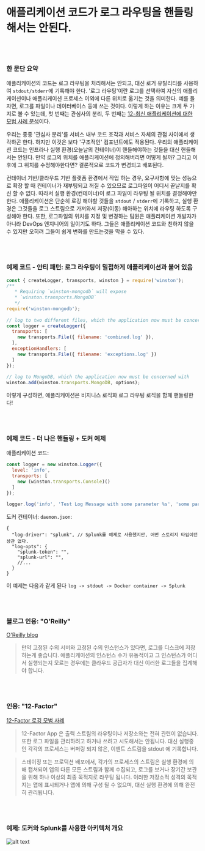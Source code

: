 # 애플리케이션 코드가 로그 라우팅을 핸들링 해서는 안된다.

<br/><br/>

### 한 문단 요약

애플리케이션의 코드는 로그 라우팅을 처리해서는 안되고, 대신 로거 유틸리티를 사용하여 `stdout/stderr`에 기록해야 한다.
'로그 라우팅'이란 로그를 선택하여 자신의 애플리케이션이나 애플리케이션 프로세스 이외에 다른 위치로 옮기는 것을 의미한다.
예를 들자면, 로그를 파일이나 데이터베이스 등에 쓰는 것이다. 이렇게 하는 이유는 크게 두 가지로 볼 수 있는데, 첫 번째는 관심사의 분리, 두 번째는 [12-최신 애플리케이션에 대한 모범 사례 분석](https://12factor.net/logs)이다.


우리는 종종 '관심사 분리'를 서비스 내부 코드 조각과 서비스 자체의 관점 사이에서 생각하곤 한다. 하지만 이것은 보다 '구조적인' 컴포넌트에도 적용된다.
우리의 애플리케이션 코드는 인프라나 실행 환경(오늘날의 컨테이너)이 핸들해야하는 것들을 대신 핸들해서는 안된다. 
만약 로그의 위치를 애플리케이션에 정의해버리면 어떻게 될까? 그리고 이후에 그 위치를 수정해야한다면? 결론적으로 코드가 변경되고 배포된다.

컨테이너 기반/클라우드 기반 플랫폼 환경에서 작업 하는 경우, 요구사항에 맞는 성능으로 확장 할 때 컨테이너가 재부팅되고 꺼질 수 있으므로 로그파일이 어디서 끝날지를 확신 할 수 없다.
따라서 실행 환경(컨테이너)이 로그 파일이 라우팅 될 위치를 결정해야만한다. 애플리케이션은 단순히 로깅 해야할 것들을 `stdout` / `stderr`에 기록하고, 실행 환경은 그것들을 로그 스트림으로 가져와서 저장(이동) 해아하는 위치에 라우팅 하도록 구성해야 한다. 또한, 로그파일의 위치를 지정 및 변경하는 팀원은 애플리케이션 개발자가 아니라 DevOps 엔지니어의 일이기도 하다. 그들은 애플리케이션 코드와 친하지 않을 수 있지만 오히려 그들이 쉽게 변화를 만드는것을 막을 수 있다.

<br/><br/>

### 예제 코드 - 안티 패턴: 로그 라우팅이 밀접하게 애플리케이션과 붙어 있음

```javascript
const { createLogger, transports, winston } = require('winston');
/**
   * Requiring `winston-mongodb` will expose
   * `winston.transports.MongoDB`
   */
require('winston-mongodb');
 
// log to two different files, which the application now must be concerned with
const logger = createLogger({
  transports: [
    new transports.File({ filename: 'combined.log' }),
  ],
  exceptionHandlers: [
    new transports.File({ filename: 'exceptions.log' })
  ]
});
 
// log to MongoDB, which the application now must be concerned with
winston.add(winston.transports.MongoDB, options);
```
이렇게 구성하면, 애플리케이션은 비지니스 로직화 로그 라우팅 로직을 함께 핸들링한다!

<br/><br/>

### 예제 코드 - 더 나은 핸들링 + 도커 예제

애플리케이션 코드:
```javascript
const logger = new winston.Logger({
  level: 'info',
  transports: [
    new (winston.transports.Console)()
  ]
});

logger.log('info', 'Test Log Message with some parameter %s', 'some parameter', { anything: 'This is metadata' });
```
도커 컨테이너: `daemon.json`:
```json5
{
  "log-driver": "splunk", // Splunk를 예제로 사용했지만, 어떤 스토리지 타입이던 상관 없다.
  "log-opts": {
    "splunk-token": "",
    "splunk-url": "",
    //...
  }
}
```

이 예제는 다음과 같게 된다 `log -> stdout -> Docker container -> Splunk` 

<br/><br/>

### 블로그 인용: "O'Reilly"

[O'Reilly blog](https://www.oreilly.com/ideas/a-cloud-native-approach-to-logs)

> 만약 고정된 수의 서버와 고정된 수의 인스턴스가 있다면, 로그를 디스크에 저장하는게 좋습니다. 애플리케이션의 인스턴스 수가 유동적이고 그 인스턴스가 어디서 실행되는지 모르는 경우에는 클라우드 공급자가 대신 이러한 로그들을 집계해야 합니다.

<br/><br/>

### 인용: "12-Factor"

[12-Factor 로깅 모범 사례](https://12factor.net/logs)
 > 12-Factor App 은 출력 스트림의 라우팅이나 저장소와는 전혀 관련이 없습니다. 또한 로그 파일을 관리하려고 하거나 쓰려고 시도해서는 안됩니다. 대신 실행중인 각각의 프로세스는 버퍼링 되지 않은, 이벤트 스트림을 stdout 에 기록합니다.
 
> 스테이징 또는 프로덕션 배포에서, 각가의 프로세스의 스트림은 실행 환경에 의해 캡쳐되어 앱의 다른 모든 스트림과 함께 수집되고, 로그를 보거나 장기간 보관을 위해 하나 이상의 최종 목적지로 라우팅 됩니다. 이러한 저장소적 성격의 목적지는 앱에 표시되거나 앱에 의해 구성 될 수 없으며, 대신 실행 환경에 의해 완전히 관리됩니다.

<br/><br/>

 ### 예제: 도커와 Splunk를 사용한 아키텍처 개요

![alt text](../../assets/images/logging-overview.png "Log routing overview")

<br/><br/>
